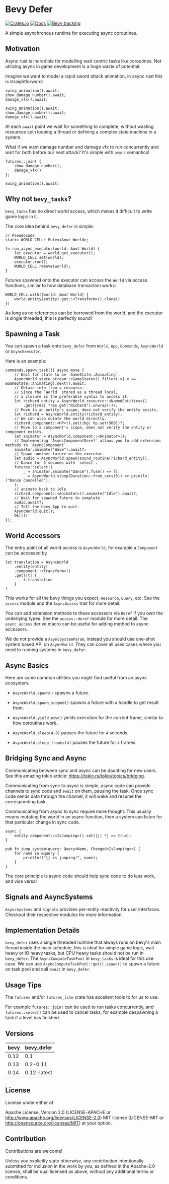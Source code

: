 # Bevy Defer

[![Crates.io](https://img.shields.io/crates/v/bevy_defer.svg)](https://crates.io/crates/bevy_defer)
[![Docs](https://docs.rs/bevy_defer/badge.svg)](https://docs.rs/bevy_defer/latest/bevy_defer/)
[![Bevy tracking](https://img.shields.io/badge/Bevy%20tracking-released%20version-lightblue)](https://bevyengine.org/learn/book/plugin-development/)

A simple asynchronous runtime for executing async coroutines.

## Motivation

Async rust is incredible for modelling wait centric tasks like coroutines.
Not utilizing async in game development is a huge waste of potential.

Imagine we want to model a rapid sword attack animation, in async rust this is straightforward:

```rust, ignore
swing_animation().await;
show_damage_number().await;
damage_vfx().await;

swing_animation().await;
show_damage_number().await;
damage_vfx().await;
```

At each `await` point we wait for something to complete, without wasting resources
spin looping a thread or defining a complex state machine in a system.

What if we want damage number and damage vfx to run concurrently and wait for both
before our next attack? It's simple with `async` semantics!

```rust, ignore
futures::join! {
    show_damage_number(),
    damage_vfx()
};

swing_animation().await;
```

## Why not `bevy_tasks`?

`bevy_tasks` has no direct world access, which makes it difficult to write game
logic in it.

The core idea behind `bevy_defer` is simple:

```rust, ignore
// Pseudocode
static WORLD_CELL: Mutex<&mut World>;

fn run_async_executor(world: &mut World) {
    let executor = world.get_executor();
    WORLD_CELL.set(world);
    executor.run();
    WORLD_CELL.remove(world);
}
```

Futures spawned onto the executor can access the `World`
via access functions, similar to how database transaction works:

```rust, ignore
WORLD_CELL.with(|world: &mut World| {
    world.entity(entity).get::<Transform>().clone()
})
```

As long as no references can be borrowed from the world,
and the executor is single threaded, this is perfectly sound!

## Spawning a Task

You can spawn a task onto `bevy_defer`
from `World`, `App`, `Commands`, `AsyncWorld` or `AsyncExecutor`.

Here is an example:

```rust, ignore
commands.spawn_task(|| async move {
    // Wait for state to be `GameState::Animating`.
    AsyncWorld.state_stream::<GameState>().filter(|x| x == &GameState::Animating).next().await;
    // Obtain info from a resource.
    // Since the `World` stored as a thread local, 
    // a closure is the preferable syntax to access it.
    let richard_entity = AsyncWorld.resource::<NamedEntities>()
        .get(|res| *res.get("Richard").unwrap())?;
    // Move to an entity's scope, does not verify the entity exists.
    let richard = AsyncWorld.entity(richard_entity);
    // We can also mutate the world directly.
    richard.component::<HP>().set(|hp| hp.set(500))?;
    // Move to a component's scope, does not verify the entity or component exists.
    let animator = AsyncWorld.component::<Animator>();
    // Implementing `AsyncComponentDeref` allows you to add extension methods to `AsyncComponent`.
    animator.animate("Wave").await?;
    // Spawn another future on the executor.
    let audio = AsyncWorld.spawn(sound_routine(richard_entity));
    // Dance for 5 seconds with `select`.
    futures::select!(
        _ = animator.animate("Dance").fuse() => (),
        _ = AsyncWorld.sleep(Duration::from_secs(5)) => println!("Dance cancelled"),
    );
    // animate back to idle
    richard.component::<Animator>().animate("Idle").await?;
    // Wait for spawned future to complete
    audio.await?;
    // Tell the bevy App to quit.
    AsyncWorld.quit();
    Ok(())
});
```

## World Accessors

The entry point of all world access is `AsyncWorld`,
for example a `Component` can be accessed by

```rust, ignore
let translation = AsyncWorld
    .entity(entity)
    .component::<Transform>()
    .get(|t| {
        t.translation
    }
)
```

This works for all the bevy things you expect, `Resource`, `Query`, etc.
See the `access` module and the `AsyncAccess` trait for more detail.

You can add extension methods to these accessors via `Deref` if you own the
underlying types. See the `access::deref` module for more detail. The
`async_access` derive macro can be useful for adding method to
async accessors.

We do not provide a `AsyncSystemParam`, instead you should use
one-shot system based API on `AsyncWorld`.
They can cover all uses cases where you need to running systems in `bevy_defer`.

## Async Basics

Here are some common utilities you might find useful from an async ecosystem.

* `AsyncWorld.spawn()` spawns a future.

* `AsyncWorld.spawn_scoped()` spawns a future with a handle to get result from.

* `AsyncWorld.yield_now()` yields execution for the current frame, similar to how coroutines work.

* `AsyncWorld.sleep(4.0)` pauses the future for `4` seconds.

* `AsyncWorld.sleep_frames(4)` pauses the future for `4` frames.

## Bridging Sync and Async

Communicating between sync and async can be daunting for new users. See
this amazing tokio article: <https://tokio.rs/tokio/topics/bridging>.

Communicating from sync to async is simple, async code can provide channels
to sync code and `await` on them, pausing the task.
Once sync code sends data through the channel, it will
wake and resume the corresponding task.

Communicating from async to sync require more thought.
This usually means mutating the world in an async function,
then a system can listen for that particular change in sync code.

```rust,ignore
async {
    entity.component::<IsJumping>().set(|j| *j == true);
}

pub fn jump_system(query: Query<Name, Changed<IsJumping>>) {
    for name in &query {
        println!("{} is jumping!", name);
    }
}
```

The core principle is async code should help sync code to
do less work, and vice versa!

## Signals and AsyncSystems

`AsyncSystems` and `Signals` provides per-entity reactivity for user interfaces.
Checkout their respective modules for more information.

## Implementation Details

`bevy_defer` uses a single threaded runtime that always runs on bevy's main thread inside the main schedule,
this is ideal for simple game logic, wait heavy or IO heavy tasks, but CPU heavy tasks should not be run in `bevy_defer`.
The `AsyncComputeTaskPool` in `bevy_tasks` is ideal for this use case.
We can use `AsyncComputeTaskPool::get().spawn()` to spawn a future on task pool and call `await` in `bevy_defer`.

## Usage Tips

The `futures` and/or `futures_lite` crate has excellent tools to for us to use.

For example `futures::join!` can be used to run tasks concurrently, and
`futures::select!` can be used to cancel tasks, for example despawning a task
if a level has finished.

## Versions

| bevy | bevy_defer         |
|------|--------------------|
| 0.12 | 0.1                |
| 0.13 | 0.2-0.11           |
| 0.14 | 0.12-latest        |

## License

License under either of

Apache License, Version 2.0 (LICENSE-APACHE or <http://www.apache.org/licenses/LICENSE-2.0>)
MIT license (LICENSE-MIT or <http://opensource.org/licenses/MIT>)
at your option.

## Contribution

Contributions are welcome!

Unless you explicitly state otherwise, any contribution intentionally submitted for inclusion in the work by you, as defined in the Apache-2.0 license, shall be dual licensed as above, without any additional terms or conditions.
